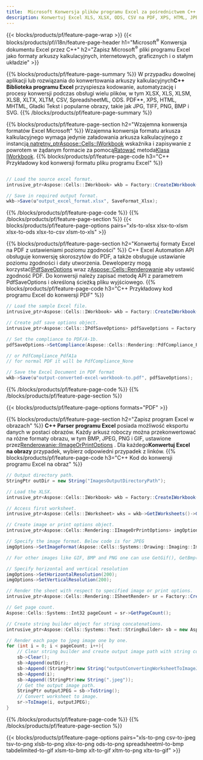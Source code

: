 ```yaml
---
title:  Microsoft Konwersja plików programu Excel za pośrednictwem C++
description: Konwertuj Excel XLS, XLSX, ODS, CSV na PDF, XPS, HTML, JPEG i inne formaty za pomocą zaledwie kilku linii kodu C++.
---
```

{{< blocks/products/pf/feature-page-wrap >}}
{{< blocks/products/pf/i18n/feature-page-header h1="Microsoft<sup>&reg;</sup> Konwersja dokumentu Excel przez C++" h2="Zapisz Microsoft<sup>&reg;</sup> pliki programu Excel jako formaty arkuszy kalkulacyjnych, internetowych, graficznych i o stałym układzie" >}}

{{% blocks/products/pf/feature-page-summary %}}
 W przypadku dowolnej aplikacji lub rozwiązania do konwertowania arkuszy kalkulacyjnych**C++ Biblioteka programu Excel** przyspiesza kodowanie, automatyzację i procesy konwersji podczas obsługi wielu plików, w tym XLSX, XLS, XLSM, XLSB, XLTX, XLTM, CSV, SpreadsheetML, ODS. PDF**, XPS, HTML, MHTML, Gładki Tekst i popularne obrazy, takie jak JPG, TIFF, PNG, BMP i SVG.
{{% /blocks/products/pf/feature-page-summary %}}

{{% blocks/products/pf/feature-page-section h2="Wzajemna konwersja formatów Excel Microsoft" %}}
 Wzajemna konwersja formatu arkusza kalkulacyjnego wymaga jedynie załadowania arkusza kalkulacyjnego z instancją[ natrętny_ptr<Aspose::Cells::IWorkbook>](https://reference.aspose.com/cells/cpp/class/aspose.cells.i_workbook) wskaźnika i zapisywanie z powrotem w żądanym formacie za pomocą[Ratować](https://reference.aspose.com/cells/cpp/class/aspose.cells.i_workbook#a9460f52a2dec8f4bf623a4905167d997) metoda[Klasa IWorkbook](https://reference.aspose.com/cells/cpp/class/aspose.cells.i_workbook).
{{% blocks/products/pf/feature-page-code h3="C++ Przykładowy kod konwersji formatu pliku programu Excel" %}}

```cs

// Load the source excel format.
intrusive_ptr<Aspose::Cells::IWorkbook> wkb = Factory::CreateIWorkbook(u"src_excel_file.xls");

// Save in required output format.
wkb->Save(u"output_excel_format.xlsx", SaveFormat_Xlsx);

```
{{% /blocks/products/pf/feature-page-code %}}
{{% /blocks/products/pf/feature-page-section %}}
{{< blocks/products/pf/feature-page-options pairs="xls-to-xlsx xlsx-to-xlsm xlsx-to-ods xlsx-to-csv xlsm-to-xls" >}}


{{% blocks/products/pf/feature-page-section h2="Konwertuj formaty Excel na PDF z ustawieniami poziomu zgodności" %}}
 C++ Excel Automation API obsługuje konwersję skoroszytów do PDF, a także obsługuje ustawianie poziomu zgodności i daty utworzenia. Deweloperzy mogą korzystać[IPdfSaveOptions](https://reference.aspose.com/cells/cpp/class/aspose.cells.i_pdf_save_options) wraz z[Aspose::Cells::Renderowanie](https://reference.aspose.com/cells/cpp/namespace/aspose.cells.rendering) aby ustawić zgodność PDF. Do konwersji należy zapisać metodę API z parametrem PdfSaveOptions i określoną ścieżką pliku wyjściowego.
{{% blocks/products/pf/feature-page-code h3="C++ Przykładowy kod programu Excel do konwersji PDF" %}}

```cs
// Load the sample Excel file.
intrusive_ptr<Aspose::Cells::IWorkbook> wkb = Factory::CreateIWorkbook(u"sample-convert-excel-to.pdf");

// Create pdf save options object.
intrusive_ptr<Aspose::Cells::IPdfSaveOptions> pdfSaveOptions = Factory::CreateIPdfSaveOptions();

// Set the compliance to PDF/A-1b.
pdfSaveOptions->SetCompliance(Aspose::Cells::Rendering::PdfCompliance_PdfA1b);

// or PdfCompliance_PdfA1a 
// for normal PDF it will be PdfCompliance_None

// Save the Excel Document in PDF format
wkb->Save(u"output-converted-excel-workbook-to.pdf", pdfSaveOptions);


```
{{% /blocks/products/pf/feature-page-code %}}
{{% /blocks/products/pf/feature-page-section %}}

{{< blocks/products/pf/feature-page-options formats="PDF" >}}

{{% blocks/products/pf/feature-page-section h2="Zapisz program Excel w obrazach" %}}
**C++ Parser programu Excel** posiada możliwość eksportu danych w postaci obrazów. Każdy arkusz roboczy można przekonwertować na różne formaty obrazu, w tym BMP, JPEG, PNG i GIF, ustawione przez[Renderowanie::IImageOrPrintOptions](https://reference.aspose.com/cells/cpp/class/aspose.cells.rendering.i_image_or_print_options) . Dla każdego**Konwertuj Excel na obrazy** przypadek, wybierz odpowiedni przypadek z linków.
{{% blocks/products/pf/feature-page-code h3="C++ Kod do konwersji programu Excel na obraz" %}}

```cs
// Output directory path.
StringPtr outDir = new String("ImagesOutputDirectoryPath");

// Load the XLSX.
intrusive_ptr<Aspose::Cells::IWorkbook> wkb = Factory::CreateIWorkbook(u"source-excel-file.xlsx");

// Access first worksheet.
intrusive_ptr<Aspose::Cells::IWorksheet> wks = wkb->GetIWorksheets()->GetObjectByIndex(0);

// Create image or print options object.
intrusive_ptr<Aspose::Cells::Rendering::IImageOrPrintOptions> imgOptions = Factory::CreateIImageOrPrintOptions();

// Specify the image format. Below code is for JPEG
imgOptions->SetImageFormat(Aspose::Cells::Systems::Drawing::Imaging::ImageFormat::GetJpeg());

// For other images like GIF, BMP and PNG one can use GetGif(), GetBmp() and GetPng() respectively 

// Specify horizontal and vertical resolution
imgOptions->SetHorizontalResolution(200);
imgOptions->SetVerticalResolution(200);

// Render the sheet with respect to specified image or print options.
intrusive_ptr<Aspose::Cells::Rendering::ISheetRender> sr = Factory::CreateISheetRender(wks, imgOptions);

// Get page count.
Aspose::Cells::Systems::Int32 pageCount = sr->GetPageCount();

// Create string builder object for string concatenations.
intrusive_ptr<Aspose::Cells::Systems::Text::StringBuilder> sb = new Aspose::Cells::Systems::Text::StringBuilder();

// Render each page to jpeg image one by one.
for (int i = 0; i < pageCount; i++){
	// Clear string builder and create output image path with string concatenations.
	sb->Clear();
	sb->Append(outDir);
	sb->Append((StringPtr)new String("outputConvertingWorksheetToImageJPEG_"));
	sb->Append(i);
	sb->Append((StringPtr)new String(".jpeg"));
	// Get the output image path.
	StringPtr outputJPEG = sb->ToString();
	// Convert worksheet to image.
	sr->ToImage(i, outputJPEG);
}
```
{{% /blocks/products/pf/feature-page-code %}}
{{% /blocks/products/pf/feature-page-section %}}

{{< blocks/products/pf/feature-page-options pairs="xls-to-png csv-to-jpeg tsv-to-png xlsb-to-png xlsx-to-png ods-to-png spreadsheetml-to-bmp tabdelimited-to-gif xlsm-to-bmp xlt-to-gif xltm-to-png xltx-to-gif" >}}
